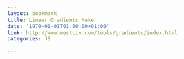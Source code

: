 ```yaml
---
layout: bookmark
title: Linear Gradients Maker
date: '1970-01-01T01:00:00+01:00'
link: http://www.westciv.com/tools/gradients/index.html
categories: JS

---
```

